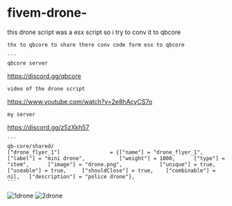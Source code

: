 # fivem-drone-
this drone script was a esx script so i try to conv it to qbcore 
````
thx to qbcore to share there conv code form esx to qbcore 

```
qbcore server 
````
https://discord.gg/qbcore

````
video of the drone script

````
https://www.youtube.com/watch?v=2e8hAcyCS7o

````
my server 
````
https://discord.gg/z5zXkh57

````
```
qb-core/shared/
["drone_flyer_1"] 			 	 = {["name"] = "drone_flyer_1", 			 		["label"] = "mini drone", 			["weight"] = 1000, 		["type"] = "item", 		["image"] = "drone.png", 			["unique"] = true, 		["useable"] = true, 	["shouldClose"] = true,	   ["combinable"] = nil,   ["description"] = "police drone"},
```
````
![1drone](https://user-images.githubusercontent.com/89742984/148655771-2e1390f5-0994-4ebf-ba0f-d3b4584b64f1.png)
![2drone](https://user-images.githubusercontent.com/89742984/149659160-205bf99d-63c8-4d21-a118-74b2fb06c86a.png)
